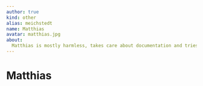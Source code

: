 ```yaml
---
author: true
kind: other
alias: meichstedt
name: Matthias
avatar: matthias.jpg
about:
  Matthias is mostly harmless, takes care about documentation and tries to make the team as effective as possible.
---
```


# Matthias

<Author :author="$page.frontmatter" />
